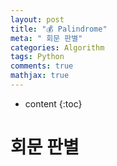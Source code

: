 ```yaml
---
layout: post
title: "💰 Palindrome"
meta: " 회문 판별"
categories: Algorithm
tags: Python
comments: true
mathjax: true
---
```




* content
{:toc}
# 회문 판별

